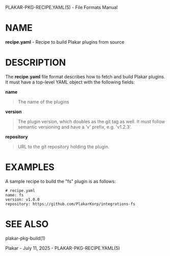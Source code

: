 PLAKAR-PKG-RECIPE.YAML(5) - File Formats Manual

# NAME

**recipe.yaml** - Recipe to build Plakar plugins from source

# DESCRIPTION

The
**recipe.yaml**
file format describes how to fetch and build Plakar plugins.
It must have a top-level YAML object with the following fields:

**name**

> The name of the plugins

**version**

> The plugin version, which doubles as the git tag as well.
> It must follow semantic versioning and have a
> 'v'
> prefix, e.g.
> 'v1.2.3'.

**repository**

> URL to the git repository holding the plugin.

# EXAMPLES

A sample recipe to build the
"fs"
plugin is as follows:

	# recipe.yaml
	name: fs
	version: v1.0.0
	repository: https://github.com/PlakarKorp/integrations-fs

# SEE ALSO

plakar-pkg-build(1)

Plakar - July 11, 2025 - PLAKAR-PKG-RECIPE.YAML(5)
